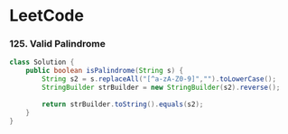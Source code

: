 # LeetCode

### 125. Valid Palindrome
```java
class Solution {
    public boolean isPalindrome(String s) {
        String s2 = s.replaceAll("[^a-zA-Z0-9]","").toLowerCase();
        StringBuilder strBuilder = new StringBuilder(s2).reverse();
        
        return strBuilder.toString().equals(s2);
    }
}
```
